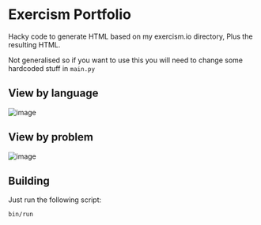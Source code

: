 # Exercism Portfolio

Hacky code to generate HTML based on my exercism.io directory,
Plus the resulting HTML.

Not generalised so if you want to use this you will need to change some hardcoded stuff in `main.py`

## View by language

![image](https://user-images.githubusercontent.com/4732403/110626790-46d0ed00-81f5-11eb-9222-35bb5b1dc6fd.png)

## View by problem

![image](https://user-images.githubusercontent.com/4732403/110627048-9a433b00-81f5-11eb-8c57-0f174cbb87d5.png)

## Building

Just run the following script:

```bash
bin/run
```
